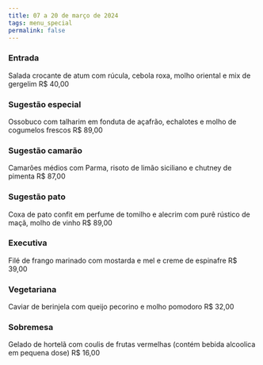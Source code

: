 ```yaml
---
title: 07 a 20 de março de 2024
tags: menu_special
permalink: false
---
```

### E﻿ntrada

Salada crocante de atum com rúcula, cebola roxa, molho oriental e mix de gergelim R$ 40,00

### Sugestão especial

Ossobuco com talharim em fonduta de açafrão, echalotes e molho de cogumelos frescos R$ 89,00

### Sugestão camarão

Camarões médios com Parma, risoto de limão siciliano e chutney de pimenta R$ 87,00

### Sugestão pato

Coxa de pato confit em perfume de tomilho e alecrim com purê rústico de maçã, molho de vinho R$ 89,00

### Executiva

Filé de frango marinado com mostarda e mel e creme de espinafre R$ 39,00

### **Vegetariana**

Caviar de berinjela com queijo pecorino e molho pomodoro R$ 32,00

### Sobremesa

Gelado de hortelã com coulis de frutas vermelhas (contém bebida alcoolica em pequena dose) R$ 16,00